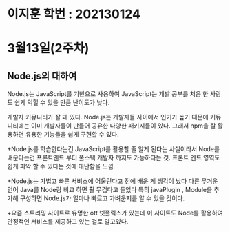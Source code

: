 # 이지훈 학번 : 202130124
# 3월13일(2주차)

## Node.js의 대하여

Node.js는 JavaScript를 기반으로 사용하여 JavaScript는 개발 공부를 처음 한 사람도 쉽게 익힐 수 있을 만큼 난이도가 낮다.

개발자 커뮤니티가 잘 돼 있다.
Node.js는 개발자들 사이에서 인기가 높기 때문에 커뮤니티에는 이미 개발자들이 만들어 공유한 다양한 패키지들이 있다. 그래서 npm을 잘 활용하면 유용한 기능들을 쉽게 구현할 수 있다.

+Node.js를 학습한다는건 JavaScript를 활용할 줄 알게 된다는 사실이라서
Node를 배운다는건 프론트엔드 부터 풀스택 개발자 까지도 가능하다는 것.
프론트 엔드 영역도 쉽게 파악 할 수 있다는 것에 대단함을 느낌.

+Node.js는 가볍고 빠른 서비스에 어울린다고 전에 배운 게 생각이 났다
다른 무거운 언어 Java를 Node랑 비교 하면 훨 무겁다고 들었다 특히 javaPlugin , Module을 추가해 구성하면 Node.js가 얼마나 빠르고 가벼운지를 알 수 있을 것이다.

+요즘 스트리밍 사이트로 유명한 ott 넷플릭스가 있는데 이 사이트도 Node를 활용하여 안정적인 서비스를 제공하고 있는 걸로 알고있다.